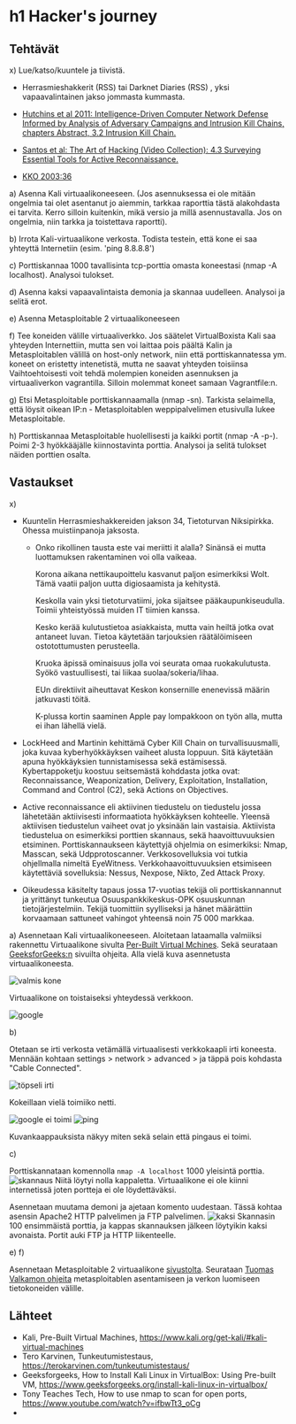 # h1 Hacker's journey

## Tehtävät

x) Lue/katso/kuuntele ja tiivistä.

- Herrasmieshakkerit (RSS) tai Darknet Diaries (RSS) , yksi vapaavalintainen jakso jommasta kummasta.

- [Hutchins et al 2011: Intelligence-Driven Computer Network Defense Informed by Analysis of Adversary Campaigns and Intrusion Kill Chains, chapters Abstract, 3.2 Intrusion Kill Chain.](https://lockheedmartin.com/content/dam/lockheed-martin/rms/documents/cyber/LM-White-Paper-Intel-Driven-Defense.pdf)

- [Santos et al: The Art of Hacking (Video Collection): 4.3 Surveying Essential Tools for Active Reconnaissance.](https://learning.oreilly.com/videos/the-art-of/9780135767849/9780135767849-SPTT_04_00/)

- [KKO 2003:36](https://finlex.fi/fi/oikeus/kko/kko/2003/20030036)

a) Asenna Kali virtuaalikoneeseen. (Jos asennuksessa ei ole mitään ongelmia tai olet asentanut jo aiemmin, tarkkaa raporttia tästä alakohdasta ei tarvita. Kerro silloin kuitenkin, mikä versio ja millä asennustavalla. Jos on ongelmia, niin tarkka ja toistettava raportti).

b) Irrota Kali-virtuaalikone verkosta. Todista testein, että kone ei saa yhteyttä Internetiin (esim. 'ping 8.8.8.8')

c) Porttiskannaa 1000 tavallisinta tcp-porttia omasta koneestasi (nmap -A localhost). Analysoi tulokset.

d) Asenna kaksi vapaavalintaista demonia ja skannaa uudelleen. Analysoi ja selitä erot.

e) Asenna Metasploitable 2 virtuaalikoneeseen

f) Tee koneiden välille virtuaaliverkko. Jos säätelet VirtualBoxista
Kali saa yhteyden Internettiin, mutta sen voi laittaa pois päältä
Kalin ja Metasploitablen välillä on host-only network, niin että porttiskannatessa ym. koneet on eristetty intenetistä, mutta ne saavat yhteyden toisiinsa
Vaihtoehtoisesti voit tehdä molempien koneiden asennuksen ja virtuaaliverkon vagrantilla. Silloin molemmat koneet samaan Vagrantfile:n.

g) Etsi Metasploitable porttiskannaamalla (nmap -sn). Tarkista selaimella, että löysit oikean IP:n - Metasploitablen weppipalvelimen etusivulla lukee Metasploitable.

h) Porttiskannaa Metasploitable huolellisesti ja kaikki portit (nmap -A -p-). Poimi 2-3 hyökkääjälle kiinnostavinta porttia. Analysoi ja selitä tulokset näiden porttien osalta.

## Vastaukset

x)

- Kuuntelin Herrasmieshakkereiden jakson 34, Tietoturvan Niksipirkka. Ohessa muistiinpanoja jaksosta.
    - Onko rikollinen tausta este vai meriitti it alalla? Sinänsä ei mutta luottamuksen rakentaminen voi olla vaikeaa. 

      Korona aikana nettikaupoittelu kasvanut paljon esimerkiksi Wolt. Tämä vaatii paljon uutta digiosaamista ja kehitystä. 

      Keskolla vain yksi tietoturvatiimi, joka sijaitsee pääkaupunkiseudulla. Toimii yhteistyössä muiden IT tiimien kanssa. 

      Kesko kerää kulutustietoa asiakkaista, mutta vain heiltä jotka ovat antaneet luvan. Tietoa käytetään tarjouksien räätälöimiseen ostotottumusten perusteella. 

      Kruoka äpissä ominaisuus jolla voi seurata omaa ruokakulutusta. Syökö vastuullisesti, tai liikaa suolaa/sokeria/lihaa. 

      EUn direktiivit aiheuttavat Keskon konsernille enenevissä määrin jatkuvasti töitä. 

      K-plussa kortin saaminen Apple pay lompakkoon on työn alla, mutta ei ihan lähellä vielä. 


- LockHeed and Martinin kehittämä Cyber Kill Chain on turvallisuusmalli, joka kuvaa kyberhyökkäyksen vaiheet alusta loppuun. Sitä käytetään apuna hyökkäyksien tunnistamisessa sekä estämisessä. Kybertappoketju koostuu seitsemästä kohddasta jotka ovat: Reconnaissance, Weaponization, Delivery, Exploitation, Installation, Command and Control (C2), sekä Actions on Objectives.
  
- Active reconnaissance eli aktiivinen tiedustelu on tiedustelu jossa lähetetään aktiivisesti informaatiota hyökkäyksen kohteelle. Yleensä aktiivisen tiedustelun vaiheet ovat jo yksinään lain vastaisia. Aktiivista tiedustelua on esimerkiksi porttien skannaus, sekä haavoittuvuuksien etsiminen. Porttiskannaukseen käytettyjä ohjelmia on esimerkiksi: Nmap, Masscan, sekä Udpprotoscanner. Verkkosovelluksia voi tutkia ohjellmalla nimeltä EyeWitness. Verkkohaavoittuvuuksien etsimiseen käytettäviä sovelluksia: Nessus, Nexpose, Nikto, Zed Attack Proxy. 

- Oikeudessa käsitelty tapaus jossa 17-vuotias tekijä oli porttiskannannut ja yrittänyt tunkeutua Osuuspankkikeskus-OPK osuuskunnan tietojärjestelmiin. Tekijä tuomittiin syylliseksi ja hänet määrättiin korvaamaan sattuneet vahingot yhteensä noin 75 000 markkaa.

a) 
Asennetaan Kali virtuaalikoneeseen. Aloitetaan lataamalla valmiiksi rakennettu Virtuaalikone sivulta [Per-Built Virtual Mchines](https://www.kali.org/get-kali/#kali-virtual-machines). Sekä seurataan [GeeksforGeeks:n](https://www.geeksforgeeks.org/install-kali-linux-in-virtualbox/) sivuilta ohjeita.
Alla vielä kuva asennetusta virtuaalikoneesta. 

![valmis kone](https://github.com/user-attachments/assets/6802edbe-fc04-4a56-a1d6-1b88b4826ce0)

Virtuaalikone on toistaiseksi yhteydessä verkkoon.

![google](https://github.com/user-attachments/assets/ba6a01e8-f2e5-46f2-a24c-bf0003536576)

b) 

Otetaan se irti verkosta vetämällä virtuaalisesti verkkokaapli irti koneesta. Mennään kohtaan settings > network > advanced > ja täppä pois kohdasta "Cable Connected".

![töpseli irti](https://github.com/user-attachments/assets/a49830e8-0c94-40f0-bbc7-8a73529813fb)

Kokeillaan vielä toimiiko netti.

![google ei toimi](https://github.com/user-attachments/assets/54f61e2a-f7e1-4deb-8a5a-fea438a5c3cf)
![ping](https://github.com/user-attachments/assets/2ac3d184-d716-4d01-8f6d-fb54c8e502a8)

Kuvankaappauksista näkyy miten sekä selain että pingaus ei toimi.

c) 

Porttiskannataan komennolla `nmap -A localhost` 1000 yleisintä porttia. 
![skannaus](https://github.com/user-attachments/assets/d45fcead-ccf6-4a26-8be1-719e9fdc720a)
Niitä löytyi nolla kappaletta. Virtuaalikone ei ole kiinni internetissä joten portteja ei ole löydettäväksi. 

Asennetaan muutama demoni ja ajetaan komento uudestaan. Tässä kohtaa asensin Apache2 HTTP palvelimen ja FTP palvelimen. 
![kaksi](https://github.com/user-attachments/assets/4b8ba94b-aa16-41f2-8821-f0e6c748ae94)
Skannasin 100 ensimmäistä porttia, ja kappas skannauksen jälkeen löytyikin kaksi avonaista. Portit auki FTP ja HTTP liikenteelle. 

e) 
f) 

Asennetaan Metasploitable 2 virtuaalikone [sivustolta](https://sourceforge.net/projects/metasploitable/). Seurataan [Tuomas Valkamon ohjeita](https://tuomasvalkamo.com/PenTestCourse/week-2/) metasploitablen asentamiseen ja verkon luomiseen tietokoneiden välille. 















## Lähteet

- Kali, Pre-Built Virtual Machines, https://www.kali.org/get-kali/#kali-virtual-machines
- Tero Karvinen, Tunkeutumistestaus, https://terokarvinen.com/tunkeutumistestaus/
- Geeksforgeeks, How to Install Kali Linux in VirtualBox: Using Pre-built VM, https://www.geeksforgeeks.org/install-kali-linux-in-virtualbox/
- Tony Teaches Tech, How to use nmap to scan for open ports, https://www.youtube.com/watch?v=ifbwTt3_oCg
- 


